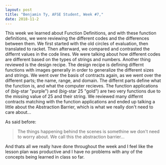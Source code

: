 ```yaml
---
layout: post
title: "Benjamin Ty, AFSE Student, Week #7,"
date: 2018-11-2
---
```


This week we learned about Function Definitions, and with these function definitions, we were reviewing the different codes and the differences between them. We first started with the old circles of evaluation, then translated to racket. Then afterward, we compared and contrasted the differnt values in the code lines. We were talking about how different codes are different based on the types of strings and numbers. Another thing reviewed is the design recipe. The design recipe is defining differnt functions with images generally in order to generalize the different sizes and strings. We went over the basis of contracts again, as we went over the different parts; the name, range, and domain. The differnt parts define what the function is, and what the computer recieves. The function applications of (big-star "purple") and (big-star 25 "gold") are two very functions due to the missing value of 25 and their string. We reviewed many differnt contracts matching with the function applications and ended up talking a little about the Abstraction Barrier, which is what we really don't need to care about...

As said before:
> The things happening behind the scenes 
> is somethine we don't need to worry about.
> We call this the abstraction barrier...

And thats all we really have done throughout the week and I feel like the lesson plan was productive and I have no problems with any of the concepts being learned in class so far.
